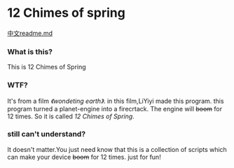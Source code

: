 # 12 Chimes of spring
[中文readme.md](https://github.com/Li-YiYi/12_Chimes_of_spring/blob/master/readme_zhcn.md)
### What is this?
This is 12 Chimes of Spring
### WTF?
It's from a film *《wondeting earth》*.
in this film,LiYiyi made this program.
this program turned a planet-engine into a firecrtack.
The engine will ~~boom~~ for 12 times.
So it is called *12 Chimes of Spring*.
### still can't understand?
It doesn't matter.You just need know that
this is a collection of scripts which can make your device ~~boom~~ for 12 times.
just for fun!
